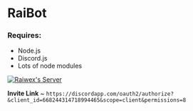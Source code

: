# RaiBot
### Requires:
+ Node.js
+ Discord.js
+ Lots of node modules

<p>
<a href="https://discord.gg/KD457qA" rel="nofollow">
<img src="https://discordapp.com/api/guilds/347876379645313024/widget.png?style=banner2" alt="Raiwex's Server" data-canonical-src="https://discord.gg/KD457qA">
</a>
</p>

**Invite Link** ~ `https://discordapp.com/oauth2/authorize?&client_id=668244314718994465&scope=client&permissions=8`
